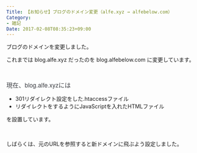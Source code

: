 ```yaml
---
Title: 【お知らせ】ブログのドメイン変更（alfe.xyz → alfebelow.com）
Category:
- 雑記
Date: 2017-02-08T08:35:23+09:00
---
```



ブログのドメインを変更しました。

これまでは blog.alfe.xyz だったのを blog.alfebelow.com に変更しています。

 

<span style="color: #3d3f44; font-family: 'Helvetica Neue', Helvetica, Arial, 'ヒラギノ角ゴ Pro W3', 'Hiragino Kaku Gothic Pro', メイリオ, Meiryo, 'ＭＳ Ｐゴシック', 'MS PGothic', sans-serif; font-size: 16px; font-style: normal; font-variant-ligatures: normal; font-variant-caps: normal; font-weight: normal; letter-spacing: normal; orphans: 2; text-align: start; text-indent: 0px; text-transform: none; white-space: normal; widows: 2; word-spacing: 0px; -webkit-text-stroke-width: 0px; background-color: #ffffff; display: inline !important; float: none;">現在、blog.alfe.xyzには</span>
<ul>
<li>301リダイレクト設定をした.htaccessファイル </li>
<li>リダイレクトをするようにJavaScriptを入れたHTMLファイル</li>
</ul>

を設置しています。

 

しばらくは、元のURLを参照すると新ドメインに飛ぶよう設定しました。
